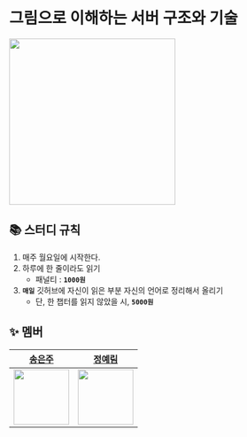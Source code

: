 # 그림으로 이해하는 서버 구조와 기술
<img src="https://image.yes24.com/goods/127086566/XL" width="300">

## 📚 스터디 규칙

1. 매주 월요일에 시작한다.
2. 하루에 한 줄이라도 읽기
    - 패널티 : **`1000원`**
3. **`매일`** 깃허브에 자신이 읽은 부분 자신의 언어로 정리해서 올리기
    - 단, 한 챕터를 읽지 않았을 시, **`5000원`**

## ✨ 멤버

| <a href="https://github.com/song-eunju">송은주 | <a href="https://github.com/yel-m"> 정예림 |
| --- | --- |
| <img src="https://github.com/Song-EunJu.png" width="100"> | <img src="https://github.com/yel-m.png" width="100"> |
